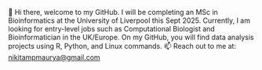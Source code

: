 👋 Hi there, welcome to my GitHub. 
I will be completing an MSc in Bioinformatics at the University of Liverpool this Sept 2025.
Currently, I am looking for entry-level jobs such as Computational Biologist and Bioinformatician in the UK/Europe.
On my GitHub, you will find data analysis projects using R, Python, and Linux commands. 
📫 Reach out to me at: nikitampmaurya@gmail.com
